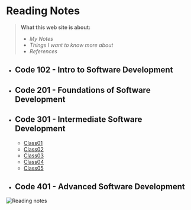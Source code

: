 # Reading Notes
>  **What this web site is about:**
> - *My Notes*
> - *Things I want to know more about*
> - *References* 

* ## Code 102 - Intro to Software Development
* ## Code 201 - Foundations of Software Development

* ## Code 301 - Intermediate Software Development
   * [Class01](./Read-classes/class01.md) 
   * [Class02](./Read-classes/class02.md)
   * [Class03](./Read-classes/class03.md)
   * [Class04](./Read-classes/class04.md)
   * [Class05](./Read-classes/class05.md)
* ## Code 401 - Advanced Software Development

![Reading notes](https://static5.depositphotos.com/1040758/459/i/950/depositphotos_4597179-stock-photo-sticky-note.jpg)

